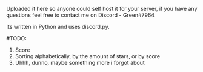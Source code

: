 Uploaded it here so anyone could self host it for your server, 
if you have any questions feel free to contact me on Discord - Green#7964

Its written in Python and uses discord.py.

#TODO:
1. Score
2. Sorting alphabetically, by the amount of stars, or by score
3. Uhhh, dunno, maybe something more i forgot about
